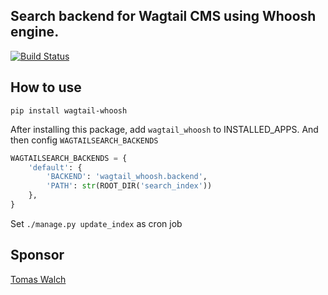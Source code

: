 ## Search backend for Wagtail CMS using Whoosh engine.

[![Build Status](https://travis-ci.org/AccordBox/wagtail-whoosh.svg?branch=master)](https://travis-ci.org/AccordBox/wagtail-whoosh)

## How to use

`pip install wagtail-whoosh`

After installing this package, add `wagtail_whoosh` to INSTALLED_APPS. And then config `WAGTAILSEARCH_BACKENDS`

```python
WAGTAILSEARCH_BACKENDS = {
    'default': {
        'BACKEND': 'wagtail_whoosh.backend',
        'PATH': str(ROOT_DIR('search_index'))
    },
}
```

Set `./manage.py update_index` as cron job

## Sponsor

[Tomas Walch](https://github.com/tjwalch)

